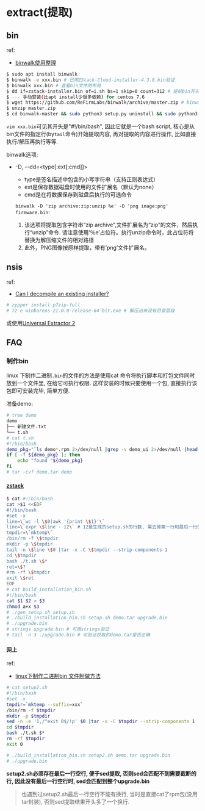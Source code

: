 # extract(提取)
## bin
ref:
- [binwalk使用整理](https://blog.csdn.net/weixin_44932880/article/details/112478699)

```bash
$ sudo apt install binwalk
$ binwalk -e xxx.bin # 已用ZStack-Cloud-installer-4.3.8.bin验证
$ binwalk xxx.bin # 查看bin文件的布局
$ dd if=zstack-installer.bin of=i.sh bs=1 skip=0 count=312 # 提前bin开头的sh script部分
$ --- 手动安装(比apt install少很多依赖) for centos 7.6
$ wget https://github.com/ReFirmLabs/binwalk/archive/master.zip # binwalk由python3编写
$ unzip master.zip
$ cd binwalk-master && sudo python3 setup.py uninstall && sudo python3 setup.py install
```

`vim xxx.bin`可见其开头是"#!/bin/bash", 因此它就是一个bash script, 核心是从bin文件的指定行(by`tail`命令)开始提取内容, 再对提取的内容进行操作, 比如直接执行/解压再执行等等.

binwalk选项:
- -D, --dd=<type[:ext[:cmd]]>

	- type是签名描述中包含的小写字符串（支持正则表达式）
	- ext是保存数据磁盘时使用的文件扩展名（默认为none）
	- cmd是在将数据保存到磁盘后执行的可选命令


	`binwalk -D 'zip archive:zip:unzip %e' -D 'png image:png' firmware.bin`:
	1. 该选项将提取包含字符串“zip archive”,文件扩展名为“zip”的文件，然后执行“unzip”命令. 请注意使用’％e’占位符。执行unzip命令时，此占位符将替换为解压缩文件的相对路径
	1. 此外，PNG图像按原样提取，带有’png’文件扩展名。

## nsis
ref:
- [Can I decompile an existing installer?](https://nsis.sourceforge.io/Can_I_decompile_an_existing_installer)

```bash
# zypper install p7zip-full
# 7z e winbareos-21.0.0-release-64-bit.exe # 解压出来没有目录层级
```

或使用[Universal Extractor 2](https://github.com/Bioruebe/UniExtract2)

## FAQ
### 制作bin
linux 下制作二进制`.bin`的文件的方法是使用cat 命令将执行脚本和打包文件同时放到一个文件里, 在给它可执行权限. 这样安装的时候只要使用一个包, 直接执行该包即可安装完毕, 简单方便.

准备demo:
```bash
# tree demo
demo
├── 新建文件.txt
└── t.sh
# cat t.sh
#!/bin/bash
demo_pkg="`ls demo*.rpm 2>/dev/null |grep -v demo_ui 2>/dev/null |head -1`" # 变量名不能出现`-`
if [ -f ${demo_pkg} ]; then
	echo "found "${demo_pkg}
fi
# tar -cvf demo.tar demo
```

#### [zstack](https://github.com/zstackio/zstack-utility/blob/master/zstackbuild)
```bash
$ cat #!/bin/bash
cat >$1 <<EOF
#!/bin/bash
#set -x
line=\`wc -l \$0|awk '{print \$1}'\`
line=\`expr \$line - 12\` # 12是生成的setup.sh的行数, 需去掉第一行和最后一行的换行
tmpdir=\`mktemp\`
/bin/rm -f \$tmpdir
mkdir -p \$tmpdir
tail -n \$line \$0 |tar -x -C \$tmpdir --strip-components 1
cd \$tmpdir
bash ./t.sh \$*
ret=\$?
#rm -rf \$tmpdir
exit \$ret
EOF
# cat build_installation_bin.sh
#!/bin/bash
cat $1 $2 > $3
chmod a+x $3
# ./gen_setup.sh setup.sh
# ./build_installation_bin.sh setup.sh demo.tar upgrade.bin
# ./upgrade.bin
# strings upgrade.bin # 可用strings验证
# tail -n 3 ./upgrade.bin # 可验证获取的demo.tar是否正确
```

#### 网上
ref:
- [linux下制作二进制bin 文件制做方法](https://blog.csdn.net/xiaotengyi2012/article/details/8493929)

```bash
# cat setup2.sh
#!/bin/bash
#set -x
tmpdir=`mktemp --suffix=xxx`
/bin/rm -f $tmpdir
mkdir -p $tmpdir
sed -n -e '1,/^exit 0$/!p' $0 |tar -x -C $tmpdir --strip-components 1
cd $tmpdir
bash ./t.sh $*
rm -rf $tmpdir
exit 0

# ./build_installation_bin.sh setup2.sh demo.tar upgrade.bin
# ./upgrade.bin
```

**setup2.sh必须存在最后一行空行, 便于sed提取, 否则sed会匹配不到需要截断的行, 因此没有最后一行空行时, sed会匹配到整个upgrade.bin**

> 也遇到过setup2.sh最后一行空行不能有换行, 当时是直接cat了rpm包(没用tar封装), 否则sed提取结果开头多了一个换行.